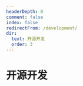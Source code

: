 ```yaml
---
headerDepth: 0
comment: false
index: false
redirectFrom: /development/
dir:
  text: 开源开发
  order: 3
---
```


# 开源开发

<AutoCatalog />
